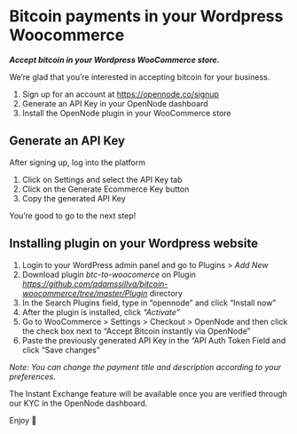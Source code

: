 # Bitcoin payments in your Wordpress Woocommerce

***Accept bitcoin in your Wordpress WooCommerce store.***

We’re glad that you’re interested in accepting bitcoin for your business.

1. Sign up for an account at https://opennode.co/signup
2. Generate an API Key in your OpenNode dashboard
3. Install the OpenNode plugin in your WooCommerce store

## Generate an API Key

After signing up, log into the platform

1. Click on Settings and select the API Key tab
2. Click on the Generate Ecommerce Key button
3. Copy the generated API Key

You’re good to go to the next step!

## Installing plugin on your Wordpress website

1. Login to your WordPress admin panel and go to Plugins > *Add New*
2. Download plugin *btc-to-woocomerce* on Plugin *https://github.com/adamssillva/bitcoin-woocommerce/tree/master/Plugin* directory
2. In the Search Plugins field, type in “opennode” and click “Install now”
3. After the plugin is installed, click *“Activate”*
4. Go to WooCommerce > Settings > Checkout > OpenNode and then click the check box next to “Accept Bitcoin instantly via OpenNode”
5. Paste the previously generated API Key in the “API Auth Token Field and click “Save changes”

*Note: You can change the payment title and description according to your preferences.*

The Instant Exchange feature will be available once you are verified through our KYC in the OpenNode dashboard.

Enjoy :metal:
